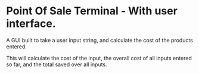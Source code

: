 # Point Of Sale Terminal - With user interface.

A GUI built to take a user input string, and calculate the cost of the products entered.

This will calculate the cost of the input, the overall cost of all inputs entered so far, and the total saved over all inputs.

